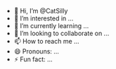 - 👋 Hi, I’m @CatSilly
- 👀 I’m interested in ...
- 🌱 I’m currently learning ...
- 💞️ I’m looking to collaborate on ...
- 📫 How to reach me ...
- 😄 Pronouns: ...
- ⚡ Fun fact: ...

<!---
CatSilly/CatSilly is a ✨ special ✨ repository because its `README.md` (this file) appears on your GitHub profile.
You can click the Preview link to take a look at your changes.
--->
